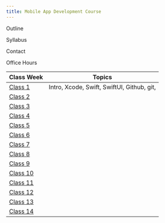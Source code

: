 ```yaml
---
title: Mobile App Development Course
---
```

Outline

Syllabus

Contact

Office Hours

| Class Week              | Topics                                     |
| ----------------------- | ------------------------------------------ |
| [Class 1](class010.md)  | Intro, Xcode, Swift, SwiftUI, Github, git, |
| [Class 2](class020.md)  |                                            |
| [Class 3](class030.md)  |                                            |
| [Class 4](class040.md)  |                                            |
| [Class 5](class050.md)  |                                            |
| [Class 6](class060.md)  |                                            |
| [Class 7](class070.md)  |                                            |
| [Class 8](class080.md)  |                                            |
| [Class 9](class090.md)  |                                            |
| [Class 10](class100.md) |                                            |
| [Class 11](class110.md) |                                            |
| [Class 12](class120.md) |                                            |
| [Class 13](class130.md) |                                            |
| [Class 14](class140.md) |                                            |
